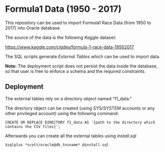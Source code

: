 # Formula1 Data (1950 - 2017)

This repository can be used to import Formula1 Race Data (from 1950 to 2017) into Oracle database.

The source of the data is the following *Kaggle* dataset:

https://www.kaggle.com/cjgdev/formula-1-race-data-19502017

The SQL scripts generate *External Tables* which can be used to import data.

**Note:** The deployment script does not persist the data inside the database, so that user is free to enforce a schema and the required constraints. 

## Deployment

The external tables rely on a directory object named "f1_data."

The directory object can be created (using SYS/SYSTEM accounts or any other privileged account) using the following command:

```
CREATE OR REPLACE DIRECTORY f1_data AS '{path to the directory which contains the CSV files}';
```

Afterwards you can create all the external tables using *install.sql*

```
$sqlplus *scott/oracle@db_tnsname* @install.sql
```
